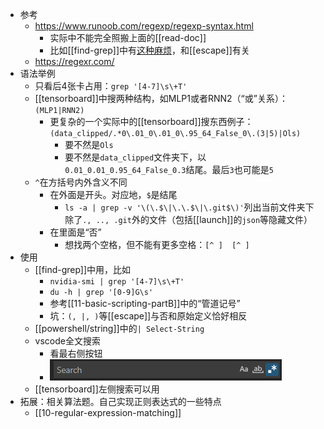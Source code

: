 - 参考
  - https://www.runoob.com/regexp/regexp-syntax.html
    - 实际中不能完全照搬上面的[[read-doc]]
    - 比如[[find-grep]]中有[这种麻烦](https://stackoverflow.com/questions/53867329/why-cant-i-use-s-with-grep)，和[[escape]]有关
  - https://regexr.com/
- 语法举例
  - 只看后4张卡占用：`grep '[4-7]\s\+T'`
  - [[tensorboard]]中搜两种结构，如MLP1或者RNN2（“或”关系）：`(MLP1|RNN2)`
    - 更复杂的一个实际中的[[tensorboard]]搜东西例子：`(data_clipped/.*0\.01_0\.01_0\.95_64_False_0\.(3|5)|Ols)`
      - 要不然是`Ols`
      - 要不然是`data_clipped`文件夹下，以`0.01_0.01_0.95_64_False_0.3`结尾。最后`3`也可能是`5`
  - `^`在方括号内外含义不同
    - 在外面是开头。对应地，`$`是结尾
      - `ls -a | grep -v '\(\.$\|\.\.$\|\.git$\)'`列出当前文件夹下除了`., .., .git`外的文件（包括[[launch]]的`json`等隐藏文件）
    - 在里面是“否”
      - 想找两个空格，但不能有更多空格：<code>[^ ]&nbsp;&nbsp;[^ ]</code>
- 使用
  - [[find-grep]]中用，比如
    - `nvidia-smi | grep '[4-7]\s\+T'`
    - `du -h | grep '[0-9]G\s'`
    - 参考[[11-basic-scripting-partB]]中的“管道记号”
    - 坑：`(, |, )`等[[escape]]与否和原始定义恰好相反
  - [[powershell/string]]中的`| Select-String`
  - vscode全文搜索
    - 看最右侧按钮
    - ![](vscode-regex.png)
  - [[tensorboard]]左侧搜索可以用
- 拓展：相关算法题。自己实现正则表达式的一些特点
  - [[10-regular-expression-matching]]